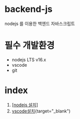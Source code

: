 # backend-js

nodejs 를 이용한 백엔드 자바스크립트

 # 필수 개발환경
 * nodejs LTS v16.x
 * vscode
 * git
 
 # index
 1. <a href="https://nodejs.org" target="_blank">[nodejs 설치]</a>
 2. [vscode설치](https://code.visualstudio.com/){target="_blank")
